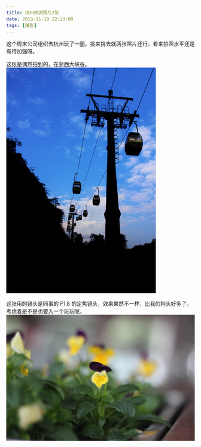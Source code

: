 ```yaml
---
title: 杭州西湖照片2张
date: 2013-11-10 22:23:00
tags: [摄影]
---
```


这个周末公司组织去杭州玩了一圈，挑来挑去就两张照片还行。看来拍照水平还是有待加强呀。

这张是偶然拍到的，在浙西大峡谷。
<img src="/Images/hangzhou-photo/1.png" width="400" />

这张用的镜头是同事的 F1.8 的定焦镜头，效果果然不一样，比我的狗头好多了。考虑着是不是也要入一个玩玩呢。
<img src="/Images/hangzhou-photo/2.png" width="800" />
